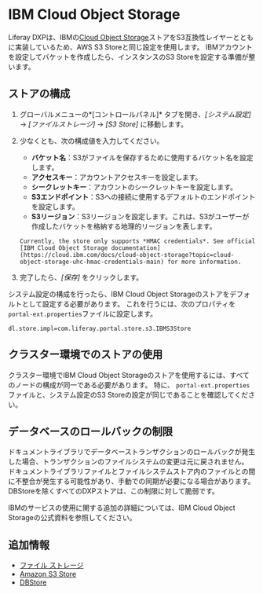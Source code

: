 # IBM Cloud Object Storage

Liferay DXPは、IBMの[Cloud Object Storage](https://cloud.ibm.com/docs/cloud-object-storage?topic=cloud-object-storage-getting-started-cloud-object-storage)ストアをS3互換性レイヤーとともに実装しているため、AWS S3 Storeと同じ設定を使用します。 IBMアカウントを設定してバケットを作成したら、インスタンスのS3 Storeを設定する準備が整います。

## ストアの構成

1.  グローバルメニューの*[コントロールパネル]* タブを開き、*[システム設定]* → *[ファイルストレージ]* → *[S3 Store]* に移動します。

2.  少なくとも、次の構成値を入力してください。

      - **バケット名**：S3がファイルを保存するために使用するバケット名を設定します。
      - **アクセスキー**：アカウントアクセスキーを設定します。
      - **シークレットキー**：アカウントのシークレットキーを設定します。
      - **S3エンドポイント**：S3への接続に使用するデフォルトのエンドポイントを設定します。
      - **S3リージョン**：S3リージョンを設定します。これは、S3がユーザーが作成したバケットを格納する地理的リージョンを表します。
    
    <!-- end list -->
    
    ```{important}
    Currently, the store only supports *HMAC credentials*. See official [IBM Cloud Object Storage documentation](https://cloud.ibm.com/docs/cloud-object-storage?topic=cloud-object-storage-uhc-hmac-credentials-main) for more information.
    ```

3.  完了したら、*[保存]* をクリックします。

システム設定の構成を行ったら、IBM Cloud Object Storageのストアをデフォルトとして設定する必要があります。 これを行うには、次のプロパティを`portal-ext.properties`ファイルに設定します。

``` properties
dl.store.impl=com.liferay.portal.store.s3.IBMS3Store
```

## クラスター環境でのストアの使用

クラスター環境でIBM Cloud Object Storageのストアを使用するには、すべてのノードの構成が同一である必要があります。 特に、 `portal-ext.properties`ファイルと、システム設定のS3 Storeの設定が同じであることを確認してください。

## データベースのロールバックの制限

ドキュメントライブラリでデータベーストランザクションのロールバックが発生した場合、トランザクションのファイルシステムの変更は元に戻されません。 ドキュメントライブラリファイルとファイルシステムストア内のファイルとの間に不整合が発生する可能性があり、手動での同期が必要になる場合があります。 DBStoreを除くすべてのDXPストアは、この制限に対して脆弱です。

IBMのサービスの使用に関する追加の詳細については、IBM Cloud Object Storageの公式資料を参照してください。

## 追加情報

  - [ファイル ストレージ](../../file-storage.md)
  - [Amazon S3 Store](./amazon-s3-store.md)
  - [DBStore](./dbstore.md)
